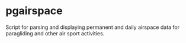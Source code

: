 # pgairspace
Script for parsing and displaying permanent and daily airspace data for paragliding and other air sport activities.
